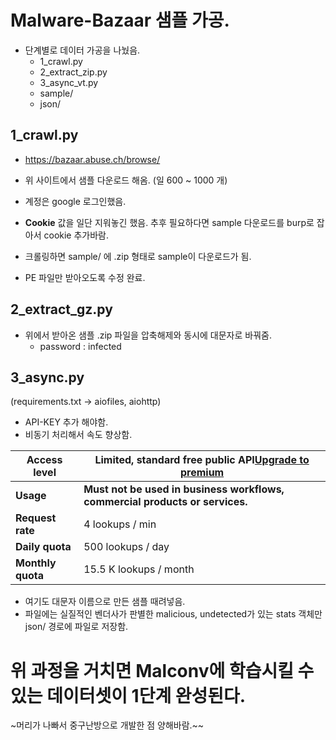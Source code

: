 # Malware-Bazaar 샘플 가공.

- 단계별로 데이터 가공을 나눴음.
    - 1_crawl.py
    - 2_extract_zip.py
    - 3_async_vt.py
    - sample/
    - json/

## 1_crawl.py

- https://bazaar.abuse.ch/browse/ 
- 위 사이트에서 샘플 다운로드 해옴. (일 600 ~ 1000 개)
- 계정은 google 로그인했음.
- **Cookie** 값을 일단 지워놓긴 했음. 추후 필요하다면 sample 다운로드를 burp로 잡아서 cookie 추가바람.

- 크롤링하면 sample/ 에 .zip 형태로 sample이 다운로드가 됨.
- PE 파일만 받아오도록 수정 완료.

## 2_extract_gz.py

- 위에서 받아온 샘플 .zip 파일을 압축해제와 동시에 대문자로 바꿔줌.
    - password : infected

## 3_async.py
(requirements.txt → aiofiles, aiohttp)

- API-KEY 추가 해야함.
- 비동기 처리해서 속도 향상함.

| **Access level** | **Limited**, standard free public API[Upgrade to premium](https://www.virustotal.com/gui/contact-us/premium-services) |
| --- | --- |
| **Usage** | **Must not be used in business workflows, commercial products or services.** |
| **Request rate** | 4 lookups / min |
| **Daily quota** | 500 lookups / day |
| **Monthly quota** | 15.5 K lookups / month |

- 여기도 대문자 이름으로 만든 샘플 때려넣음.
- 파일에는 실질적인 벤더사가 판별한 malicious, undetected가 있는 stats 객체만 json/ 경로에 파일로 저장함.




# 위 과정을 거치면 Malconv에 학습시킬 수 있는 데이터셋이 1단계 완성된다.

~머리가 나빠서 중구난방으로 개발한 점 양해바람.~~
